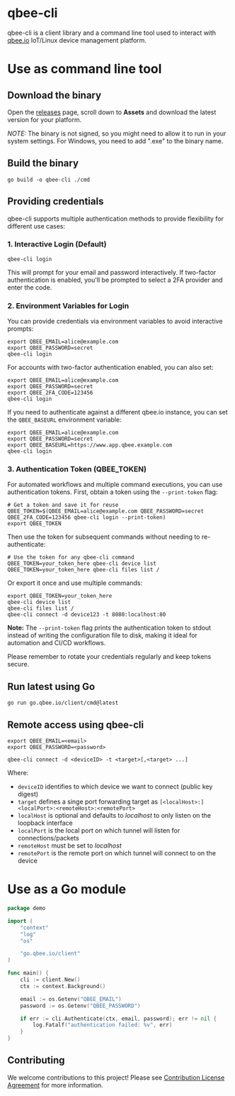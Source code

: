 # qbee-cli

qbee-cli is a client library and a command line tool used to interact with [qbee.io](https://qbee.io) IoT/Linux device management platform.


# Use as command line tool

## Download the binary

Open the [releases](https://github.com/qbee-io/qbee-cli/releases) page, scroll down to **Assets** and download the latest version for your platform.

*NOTE:* The binary is not signed, so you might need to allow it to run in your system settings. For Windows, you need to add ".exe" to the binary name.

## Build the binary

```shell
go build -o qbee-cli ./cmd
```

## Providing credentials

qbee-cli supports multiple authentication methods to provide flexibility for different use cases:

### 1. Interactive Login (Default)

```shell
qbee-cli login
```

This will prompt for your email and password interactively. If two-factor authentication is enabled, you'll be prompted to select a 2FA provider and enter the code.

### 2. Environment Variables for Login

You can provide credentials via environment variables to avoid interactive prompts:

```shell
export QBEE_EMAIL=alice@example.com
export QBEE_PASSWORD=secret
qbee-cli login
```

For accounts with two-factor authentication enabled, you can also set:

```shell
export QBEE_EMAIL=alice@example.com
export QBEE_PASSWORD=secret
export QBEE_2FA_CODE=123456
qbee-cli login
```

If you need to authenticate against a different qbee.io instance, you can set the `QBEE_BASEURL` environment variable:

```shell
export QBEE_EMAIL=alice@example.com
export QBEE_PASSWORD=secret
export QBEE_BASEURL=https://www.app.qbee.example.com
qbee-cli login
```

### 3. Authentication Token (QBEE_TOKEN)

For automated workflows and multiple command executions, you can use authentication tokens. First, obtain a token using the `--print-token` flag:

```shell
# Get a token and save it for reuse
QBEE_TOKEN=$(QBEE_EMAIL=alice@example.com QBEE_PASSWORD=secret QBEE_2FA_CODE=123456 qbee-cli login --print-token)
export QBEE_TOKEN
```

Then use the token for subsequent commands without needing to re-authenticate:

```shell
# Use the token for any qbee-cli command
QBEE_TOKEN=your_token_here qbee-cli device list
QBEE_TOKEN=your_token_here qbee-cli files list /
```

Or export it once and use multiple commands:

```shell
export QBEE_TOKEN=your_token_here
qbee-cli device list
qbee-cli files list /
qbee-cli connect -d device123 -t 8080:localhost:80
```

**Note:** The `--print-token` flag prints the authentication token to stdout instead of writing the configuration file to disk, making it ideal for automation and CI/CD workflows.

Please remember to rotate your credentials regularly and keep tokens secure.

## Run latest using Go

```shell
go run go.qbee.io/client/cmd@latest
```

## Remote access using qbee-cli

```shell
export QBEE_EMAIL=<email>
export QBEE_PASSWORD=<password>

qbee-cli connect -d <deviceID> -t <target>[,<target> ...]
```

Where:
- `deviceID` identifies to which device we want to connect (public key digest)
- `target` defines a singe port forwarding target as `[<localHost>:]<localPort>:<remoteHost>:<remotePort>`
- `localHost` is optional and defaults to _localhost_ to only listen on the loopback interface
- `localPort` is the local port on which tunnel will listen for connections/packets
- `remoteHost` must be set to _localhost_
- `remotePort` is the remote port on which tunnel will connect to on the device

# Use as a Go module

```go
package demo

import (
	"context"
	"log"
	"os"

	"go.qbee.io/client"
)

func main() {
	cli := client.New()
	ctx := context.Background()

	email := os.Getenv("QBEE_EMAIL")
	password := os.Getenv("QBEE_PASSWORD")

	if err := cli.Authenticate(ctx, email, password); err != nil {
		log.Fatalf("authentication failed: %v", err)
	}
}
```

## Contributing

We welcome contributions to this project!
Please see [Contribution License Agreement](https://qbee.io/docs/contribution-license-agreement.html) for more information.
